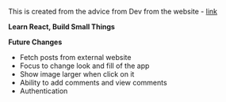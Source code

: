 This is created from the advice from Dev from the website - 
[link](https://daveceddia.com/react-practice-projects/?__s=42dvpcziqniscasgkd39)

**Learn React, Build Small Things**

**Future Changes**
- Fetch posts from external website
- Focus to change look and fill of the app
- Show image larger when click on it
- Ability to add comments and view comments
- Authentication

